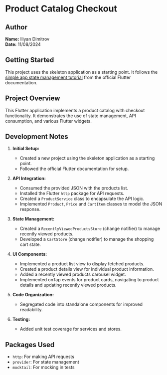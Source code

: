 # Product Catalog Checkout

## Author

**Name:** Iliyan Dimitrov  
**Date:** 11/08/2024

## Getting Started

This project uses the skeleton application as a starting point. It follows the [simple app state management tutorial](https://flutter.dev/to/state-management-sample) from the official Flutter documentation.

## Project Overview

This Flutter application implements a product catalog with checkout functionality. It demonstrates the use of state management, API consumption, and various Flutter widgets.

## Development Notes

1. **Initial Setup:**
   - Created a new project using the skeleton application as a starting point.
   - Followed the official Flutter documentation for setup.

2. **API Integration:**
   - Consumed the provided JSON with the products list.
   - Installed the Flutter `http` package for API requests.
   - Created a `ProductService` class to encapsulate the API logic.
   - Implemented `Product`, `Price` and `CartItem` classes to model the JSON response.

3. **State Management:**
   - Created a `RecentlyViewedProductsStore` (change notifier) to manage recently viewed products.
   - Developed a `CartStore` (change notifier) to manage the shopping cart state.

4. **UI Components:**
   - Implemented a product list view to display fetched products.
   - Created a product details view for individual product information.
   - Added a recently viewed products carousel widget.
   - Implemented onTap events for product cards, navigating to product details and updating recently viewed products.

5. **Code Organization:**
   - Segregated code into standalone components for improved readability.

6. **Testing:**
   - Added unit test coverage for services and stores.

## Packages Used

- `http`: For making API requests
- `provider`: For state management
- `mocktail`: For mocking in tests


